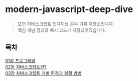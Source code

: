 # modern-javascript-deep-dive
> 모던 자바스크립트 딥다이브 공부 기록 저장소입니다.<br>
> 핵심 개념 정리와 예시 코드가 저장되어있습니다.

## 목차
[01장 프로그래밍](https://github.com/soohyuneee/modern-javascript-deep-dive/tree/main/01-%ED%94%84%EB%A1%9C%EA%B7%B8%EB%9E%98%EB%B0%8D)
<br>
[02장 자바스크립트란?](https://github.com/soohyuneee/modern-javascript-deep-dive/tree/main/02-%EC%9E%90%EB%B0%94%EC%8A%A4%ED%81%AC%EB%A6%BD%ED%8A%B8%EB%9E%80%3F)
<br>
[03장 자바스크립트 개발 환경과 실행 방법](https://github.com/soohyuneee/modern-javascript-deep-dive/tree/main/03-%EC%9E%90%EB%B0%94%EC%8A%A4%ED%81%AC%EB%A6%BD%ED%8A%B8%20%EA%B0%9C%EB%B0%9C%20%ED%99%98%EA%B2%BD%EA%B3%BC%20%EC%8B%A4%ED%96%89%20%EB%B0%A9%EB%B2%95)
